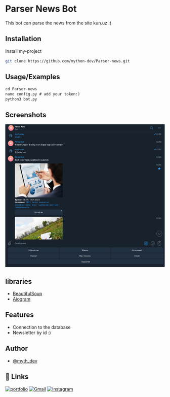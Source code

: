 
# Parser News Bot

This bot can parse the news from the site kun.uz :)


## Installation

Install my-project
```bash
git clone https://github.com/mython-dev/Parser-news.git
```

## Usage/Examples

```python3
cd Parser-news
nano config.py # add your token:)
python3 bot.py
```
    

## Screenshots

<img src="https://github.com/mython-dev/Parser-news/blob/main/screenshot/bot.png" width="550" height="450">

## libraries

- [BeautifulSoup](https://www.crummy.com/software/BeautifulSoup/bs4/doc/)
- [Aiogram](https://docs.aiogram.dev/en/latest/)
## Features

- Connection to the database
- Newsletter by id :)

## Author

- [@myth_dev](https://t.me/myth_dev)

## 🔗 Links
[![portfolio](https://img.shields.io/badge/Telegram-2CA5E0?style=for-the-badge&logo=telegram&logoColor=white)](https://github.com/mython-dev)
[![Gmail](https://img.shields.io/badge/Gmail-D14836?style=for-the-badge&logo=gmail&logoColor=white)](mailto:miton0030@gmail.com)
[![Instagram](https://img.shields.io/badge/mython_dev-E4405F?style=for-the-badge&logo=instagram&logoColor=white)](https://instagram.com/mython_dev)
